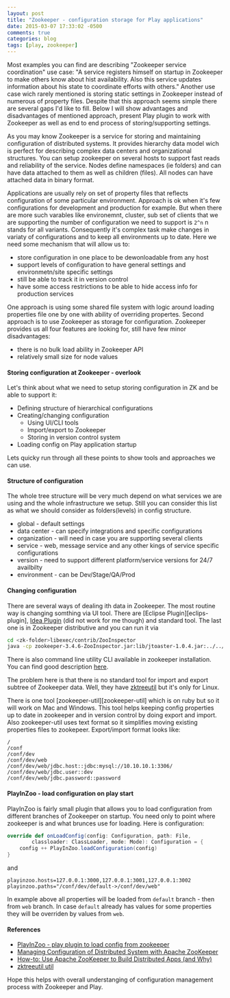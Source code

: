 ```yaml
---
layout: post
title: "Zookeeper - configuration storage for Play applications"
date: 2015-03-07 17:33:02 -0500
comments: true
categories: blog
tags: [play, zookeeper]
---
```


Most examples you can find are describing "Zookeeper service coordination" use case: 
"A service registers himself on startup in Zookeeper to make others know about hist availability. Also this service updates 
information about his state to coordinate efforts with others."
Another use case wich rarely mentioned is storing static settings in Zookeeper instead of numerous of property files.
Despite that this approach seems simple there are several gaps I'd like to fill. 
Below I will show advantages and disadvantages of mentioned approach, present Play plugin to work with Zookeeper as 
well as end to end process of storing/supporting settings.
<!-- more -->

As you may know Zookeeper is a service for storing and maintaining configuration of distributed systems.
It provides hierarchy data model wich is perfect for describing complex data centers and organizational structures.
You can setup zookeeper on several hosts to support fast reads and reliability of the service. 
Nodes define namespaces (ie folders) and can have data attached to them as well as children (files). All nodes can have attached data in binary format. 

Applications are usually rely on set of property files that reflects configuration of some particular environment. Approach is ok when it's few configurations
for development and production for example. But when there are more such varables like environemnt, cluster, sub set of clients that we are supporting the number of configuration we need to support is `2^n` n stands for all variants. Consequently it's complex task make changes in variaty of configurations and to keep all environments up to date.  Here we need some mechanism that will allow us to:

*	store configuration in one place to be dewonloadable from any host
*	support levels of configuration to have general settings and environmetn/site specific settings
*	still be able to track it in version control
*	have some access restrictions to be able to hide access info for production services

One approach is using some shared file system with logic around loading properties file one by one with ability of overriding propertes. 
Second approach is to use Zookeeper as storage for configuration. Zookeeper provides us all four features are looking for, still have few minor disadvantages:

*	there is no bulk load ability in Zookeeper API
*	relatively small size for node values

#### Storing configuration at Zookeeper - overlook
Let's think about what we need to setup storing configuration in ZK and be able to support it:

*	Defining structure of hierarchical configurations
*	Creating/changing configuration
	*	Using UI/CLI tools
	*	Import/export to Zookeeper
	*	Storing in version control system
*	Loading config on Play application startup

Lets quicky run through all these points to show tools and approaches we can use.

####  Structure of configuration

The whole tree structure will be very much depend on what services we are using and the whole infrastructure we setup. Still you can consider this list as what we should consider as folders(levels) in config structure.

* global - default settings
* data center - can specify integrations and specific configurations
* organization - will need in case you are supporting several clients
* service - web, message service and any other kings of service specific configurations
* version - need to support different platform/service versions for 24/7 availbilty
* environment - can be Dev/Stage/QA/Prod

#### Changing configuration
There are several ways of dealing ith data in Zookeeper. The most routine way is changing somthing via UI tool. There are [Eclipse Plugin][eclips-plugin],
[Idea Plugin][idea-plugin] (did not work for me though) and standard tool.
The last one is in Zookeeper distributive and you can run it via 

```sh
cd <zk-folder>libexec/contrib/ZooInspector
java -cp zookeeper-3.4.6-ZooInspector.jar:lib/jtoaster-1.0.4.jar:../../lib/log4j-1.2.16.jar:../../zookeeper-3.4.6.jar org.apache.zookeeper.inspector.ZooInspector
```
There is also command line utility CLI available in zookeeper installation. You can find good description [here][cli].

The problem here is that there is no standard tool for import and export subtree of Zookeeper data. Well, they have [zktreeutil][zktreeutil] 
but it's only for Linux.

There is one tool [zookeeper-util][zookeeper-util] which is on ruby but so it will work on Mac and Windows. This tool helps keeping config properties up to date in zookeeper and in version control by doing export and import. Also zookeeper-util uses text format so it simplifies moving existing properties files to zookepeer. Export/import format looks like:

```
/
/conf
/conf/dev
/conf/dev/web
/conf/dev/web/jdbc.host::jdbc:mysql://10.10.10.1:3306/
/conf/dev/web/jdbc.user::dev
/conf/dev/web/jdbc.password::password
```

#### PlayInZoo - load configuration on play start

PlayInZoo is fairly small plugin that allows you to load configuration from different branches of Zookeeper on startup. You need only to point where zookeeper is and what brunces use for loading. Here is configuration:

```scala Global.scala
override def onLoadConfig(config: Configuration, path: File, 
        classloader: ClassLoader, mode: Mode): Configuration = {
    config ++ PlayInZoo.loadConfiguration(config)
}
```
and
```properties application.conf
playinzoo.hosts=127.0.0.1:3000,127.0.0.1:3001,127.0.0.1:3002
playinzoo.paths="/conf/dev/default->/conf/dev/web"
```

In example above all properties will be loaded from `default` branch - then from `web` branch. 
In case `default` already has values for some properties they will be overriden by values from `web`. 

#### References
* [PlayInZoo - play plugin to load config from zookeeper][playinzoo]
* [Managing Configuration of Distributed System with Apache ZooKeeper][manage-config]
* [How-to: Use Apache ZooKeeper to Build Distributed Apps (and Why)][cli]
* [zktreeutil util][zktreeutil]

Hope this helps with overall understanging of configuration management process with Zookeeper and Play.

[manage-config]:   http://sysgears.com/articles/managing-configuration-of-distributed-system-with-apache-zookeeper/
[cli]:  http://blog.cloudera.com/blog/2013/02/how-to-use-apache-zookeeper-to-build-distributed-apps-and-why/
[zktreeutil]:	 https://code.google.com/p/bigstreams/source/browse/trunk/zookeeper-rpms/zookeeper/src/main/resources/contrib/zktreeutil/README.txt
[playinzoo]:	 https://github.com/agolubev/playinzoo
[eclipse-plugin]:http://www.massedynamic.org/mediawiki/index.php?title=Eclipse_Plug-in_for_ZooKeeper
[idea-plugin]: https://plugins.jetbrains.com/plugin/7364?pr=phpStorm 


